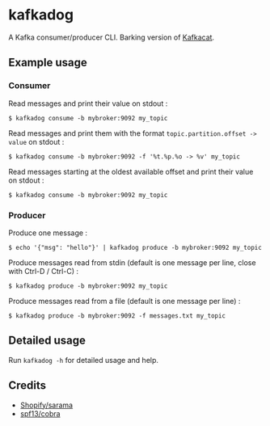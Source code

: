 # kafkadog

A Kafka consumer/producer CLI. Barking version of [Kafkacat](https://github.com/edenhill/kafkacat).

## Example usage

### Consumer

Read messages and print their value on stdout :

```console
$ kafkadog consume -b mybroker:9092 my_topic
```

Read messages and print them with the format `topic.partition.offset -> value` on stdout :

```console
$ kafkadog consume -b mybroker:9092 -f '%t.%p.%o -> %v' my_topic
```

Read messages starting at the oldest available offset and print their value on stdout :

```console
$ kafkadog consume -b mybroker:9092 my_topic
```

### Producer

Produce one message :

```console
$ echo '{"msg": "hello"}' | kafkadog produce -b mybroker:9092 my_topic
```

Produce messages read from stdin (default is one message per line, close with Ctrl-D / Ctrl-C) :

```console
$ kafkadog produce -b mybroker:9092 my_topic
```

Produce messages read from a file (default is one message per line) :

```console
$ kafkadog produce -b mybroker:9092 -f messages.txt my_topic
```

## Detailed usage

Run `kafkadog -h` for detailed usage and help.

## Credits

* [Shopify/sarama](https://github.com/Shopify/sarama)
* [spf13/cobra](https://github.com/spf13/cobra)